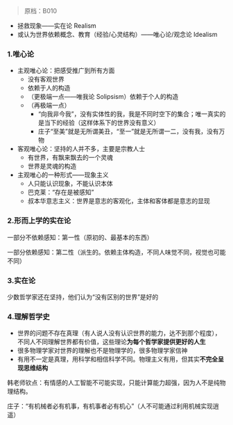 > 原档：B010

- 拯救现象——实在论 Realism
- 或认为世界依赖概念、教育（经验/心灵结构）——唯心论/观念论 Idealism

### 1.唯心论

- 主观唯心论：把感受推广到所有方面
  - 没有客观世界
  - 依赖于人的构造
  - （更极端一点——唯我论 Solipsism）依赖于个人的构造
  - （再极端一点）
    - “向我非今我”，没有实体性的我，我是不同时空下的集合；唯一真实的是当下的经验（这样体系下的世界没有意义）
    - 庄子“至美”就是无所谓美丑，“至一”就是无所谓一二，没有我，没有万物
- 客观唯心论：坚持的人并不多，主要是宗教人士
  - 有世界，有飘来飘去的一个灵魂
  - 世界是灵魂的构造
- 主观唯心的一种形式——现象主义
  - 人只能认识现象，不能认识本体
  - 巴克莱：“存在是被感知”
  - 叔本华意志主义：世界是意志的客观化，主体和客体都是意志的显现

### 2.形而上学的实在论

一部分不依赖感知：第一性（原初的、最基本的东西）

一部分依赖感知：第二性（派生的。依赖主体构造，不同人味觉不同，视觉也可能不同）

### 3.实在论

少数哲学家还在坚持，他们认为“没有区别的世界”是好的

### 4.理解哲学史

- 世界的问题不存在真理（有人说人没有认识世界的能力，达不到那个程度），不同人不同理解世界都有价值，这些理论**为每个哲学家提供更好的人生**
- 很多物理学家对世界的理解也不是物理学的，很多物理学家信神
- 有用不一定是真理，用科学和相信科学不同。物理主义有用，但其实**不完全呈现思维结构**

韩老师钦点：有情感的人工智能不可能实现，只能计算能力超强，因为人不是纯物理结构。

庄子：“有机械者必有机事，有机事者必有机心”（人不可能通过利用机械实现逍遥）